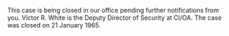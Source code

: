 This case is being closed in our office pending further notifications from you. Victor R. White is the Deputy Director of Security at CI/OA. The case was closed on 21 January 1965.